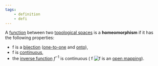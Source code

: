 ```yaml
---
tags: 
	- definition
	- defi
---
```

A [function](https://en.wikipedia.org/wiki/Function_(mathematics) "Function (mathematics)")  between two [topological spaces](https://en.wikipedia.org/wiki/Topological_space "Topological space") is a **homeomorphism** if it has the following properties:

- f is a [bijection](https://en.wikipedia.org/wiki/Bijection "Bijection") ([one-to-one](https://en.wikipedia.org/wiki/Injective_function "Injective function") and [onto](https://en.wikipedia.org/wiki/Onto "Onto")),
- f is [continuous](https://en.wikipedia.org/wiki/Continuity_(topology) "Continuity (topology)"),
- the [inverse function](https://en.wikipedia.org/wiki/Inverse_function "Inverse function") $f^{-1}$  is continuous ( f ![f](https://wikimedia.org/api/rest_v1/media/math/render/svg/37bb13ba6252c62ec1ba3585ee347d35ef2b3b0f) is an [open mapping](https://en.wikipedia.org/wiki/Open_mapping "Open mapping")).